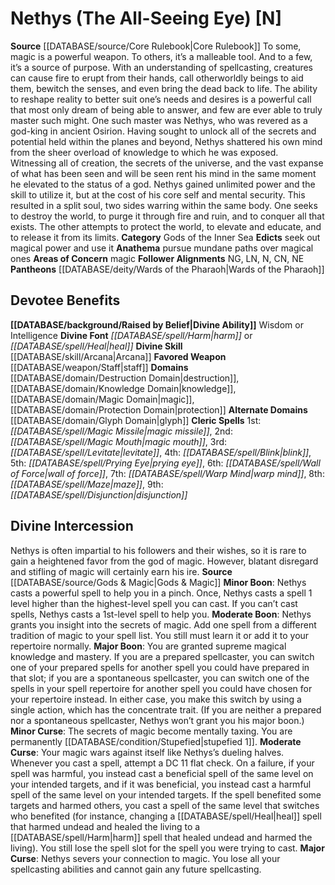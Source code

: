 ﻿---
ability:
- Wisdom
- Intelligence
ability_boost:
- Wisdom
- Intelligence
alignment: N
deity:
- '[[DATABASE/deity/Nethys|Nethys]]'
- '[[DATABASE/deity/Wards of the Pharaoh|Wards ofthe Pharaoh]]'
deity_category: Gods of the Inner Sea
divine_font: Harm or Heal
domain:
- '[[DATABASE/domain/Destruction Domain|Destruction]]'
- '[[DATABASE/domain/Glyph Domain|Glyph]]'
- '[[DATABASE/domain/Knowledge Domain|Knowledge]]'
- '[[DATABASE/domain/Magic Domain|Magic]]'
- '[[DATABASE/domain/Protection Domain|Protection]]'
favored_weapon: '[[DATABASE/weapon/Staff|Staff]]'
follower_alignment:
- NG
- LN
- N
- CN
- NE
id: '12'
name: Nethys
rarity: Common
rus_type_level: null
skill:
- '[[DATABASE/skill/Arcana|Arcana]]'
source: '[[DATABASE/source/Core Rulebook|Core Rulebook]]'
trait: null
type: Deity

---
# Nethys (The All-Seeing Eye) [N]

**Source** [[DATABASE/source/Core Rulebook|Core Rulebook]] 
To some, magic is a powerful weapon. To others, it’s a malleable tool. And to a few, it’s a source of purpose. With an understanding of spellcasting, creatures can cause fire to erupt from their hands, call otherworldly beings to aid them, bewitch the senses, and even bring the dead back to life. The ability to reshape reality to better suit one’s needs and desires is a powerful call that most only dream of being able to answer, and few are ever able to truly master such might.
 One such master was Nethys, who was revered as a god-king in ancient Osirion. Having sought to unlock all of the secrets and potential held within the planes and beyond, Nethys shattered his own mind from the sheer overload of knowledge to which he was exposed. Witnessing all of creation, the secrets of the universe, and the vast expanse of what has been seen and will be seen rent his mind in the same moment he elevated to the status of a god. Nethys gained unlimited power and the skill to utilize it, but at the cost of his core self and mental security. This resulted in a split soul, two sides warring within the same body. One seeks to destroy the world, to purge it through fire and ruin, and to conquer all that exists. The other attempts to protect the world, to elevate and educate, and to release it from its limits.
**Category** Gods of the Inner Sea
**Edicts** seek out magical power and use it
**Anathema** pursue mundane paths over magical ones
**Areas of Concern** magic
**Follower Alignments** NG, LN, N, CN, NE
**Pantheons** [[DATABASE/deity/Wards of the Pharaoh|Wards of the Pharaoh]]

## Devotee Benefits

**[[DATABASE/background/Raised by Belief|Divine Ability]]** Wisdom or Intelligence
**Divine Font** _[[DATABASE/spell/Harm|harm]]_ or _[[DATABASE/spell/Heal|heal]]_
**Divine Skill** [[DATABASE/skill/Arcana|Arcana]]
**Favored Weapon** [[DATABASE/weapon/Staff|staff]]
**Domains** [[DATABASE/domain/Destruction Domain|destruction]], [[DATABASE/domain/Knowledge Domain|knowledge]], [[DATABASE/domain/Magic Domain|magic]], [[DATABASE/domain/Protection Domain|protection]]
**Alternate Domains** [[DATABASE/domain/Glyph Domain|glyph]]
**Cleric Spells** 1st: _[[DATABASE/spell/Magic Missile|magic missile]]_, 2nd: _[[DATABASE/spell/Magic Mouth|magic mouth]]_, 3rd: _[[DATABASE/spell/Levitate|levitate]]_, 4th: _[[DATABASE/spell/Blink|blink]]_, 5th: _[[DATABASE/spell/Prying Eye|prying eye]]_, 6th: _[[DATABASE/spell/Wall of Force|wall of force]]_, 7th: _[[DATABASE/spell/Warp Mind|warp mind]]_, 8th: _[[DATABASE/spell/Maze|maze]]_, 9th: _[[DATABASE/spell/Disjunction|disjunction]]_

## Divine Intercession

Nethys is often impartial to his followers and their wishes, so it is rare to gain a heightened favor from the god of magic. However, blatant disregard and stifling of magic will certainly earn his ire.
**Source** [[DATABASE/source/Gods & Magic|Gods & Magic]] 
**Minor Boon**: Nethys casts a powerful spell to help you in a pinch. Once, Nethys casts a spell 1 level higher than the highest-level spell you can cast. If you can’t cast spells, Nethys casts a 1st-level spell to help you.
**Moderate Boon**: Nethys grants you insight into the secrets of magic. Add one spell from a different tradition of magic to your spell list. You still must learn it or add it to your repertoire normally.
**Major Boon**: You are granted supreme magical knowledge and mastery. If you are a prepared spellcaster, you can switch one of your prepared spells for another spell you could have prepared in that slot; if you are a spontaneous spellcaster, you can switch one of the spells in your spell repertoire for another spell you could have chosen for your repertoire instead. In either case, you make this switch by using a single action, which has the concentrate trait. (If you are neither a prepared nor a spontaneous spellcaster, Nethys won’t grant you his major boon.)
**Minor Curse**: The secrets of magic become mentally taxing. You are permanently [[DATABASE/condition/Stupefied|stupefied 1]].
**Moderate Curse**: Your magic wars against itself like Nethys’s dueling halves. Whenever you cast a spell, attempt a DC 11 flat check. On a failure, if your spell was harmful, you instead cast a beneficial spell of the same level on your intended targets, and if it was beneficial, you instead cast a harmful spell of the same level on your intended targets. If the spell benefited some targets and harmed others, you cast a spell of the same level that switches who benefited (for instance, changing a [[DATABASE/spell/Heal|heal]] spell that harmed undead and healed the living to a [[DATABASE/spell/Harm|harm]] spell that healed undead and harmed the living). You still lose the spell slot for the spell you were trying to cast.
**Major Curse**: Nethys severs your connection to magic. You lose all your spellcasting abilities and cannot gain any future spellcasting.